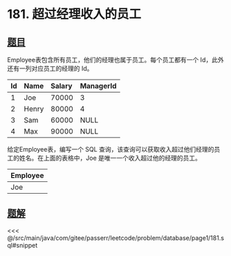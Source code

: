 # 181. 超过经理收入的员工
## [题目](https://leetcode.cn/problems/employees-earning-more-than-their-managers)

Employee表包含所有员工，他们的经理也属于员工。每个员工都有一个 Id，此外还有一列对应员工的经理的 Id。

| Id  | Name  | Salary | ManagerId |
|:----|:------|:-------|:----------|
| 1   | Joe   | 70000  | 3         |
| 2   | Henry | 80000  | 4         |
| 3   | Sam   | 60000  | NULL      |
| 4   | Max   | 90000  | NULL      |

给定Employee表，编写一个 SQL 查询，该查询可以获取收入超过他们经理的员工的姓名。在上面的表格中，Joe 是唯一一个收入超过他的经理的员工。

| Employee |
|:---------|
| Joe      |


## [题解](https://github.com/PasseRR/JavaLeetCode/blob/master/src/main/java/com/gitee/passerr/leetcode/problem/database/page1/181.sql)

<<< @/src/main/java/com/gitee/passerr/leetcode/problem/database/page1/181.sql#snippet
